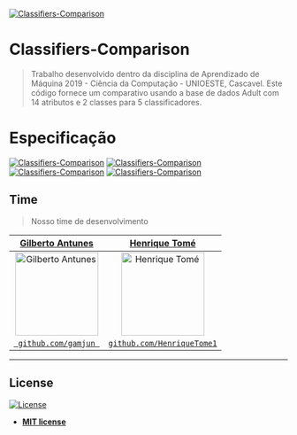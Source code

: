 [![Classifiers-Comparison](https://cdn-images-1.medium.com/max/1600/1*PM4dqcAe6N7kWRpXKwgWag.png)](http://bfy.tw/NCDR)

# Classifiers-Comparison

> Trabalho desenvolvido dentro da disciplina de Aprendizado de Máquina 2019 - Ciência da Computação - UNIOESTE, Cascavel. Este código fornece um comparativo usando a base de dados Adult com 14 atributos e 2 classes para 5 classificadores.

# Especificação

[![Classifiers-Comparison](https://i.imgur.com/OImukPV.png)](http://bfy.tw/NCDR)
[![Classifiers-Comparison](https://i.imgur.com/muhQBbF.png)](http://bfy.tw/NCDR)
[![Classifiers-Comparison](https://i.imgur.com/K1OYTMW.png)](http://bfy.tw/NCDR)
[![Classifiers-Comparison](https://i.imgur.com/ETaE8zi.png)](http://bfy.tw/NCDR)

## Time

> Nosso time de desenvolvimento

| <a href="https://github.com/GaMJun" target="_blank">**Gilberto Antunes**</a> | <a href="https://github.com/HenriqueTome1" target="_blank">**Henrique Tomé**</a> |
|:---:|:---:|
| <a href="https://www.linkedin.com/in/gamjun"><img alt="Gilberto Antunes" src="https://avatars0.githubusercontent.com/u/27792876" width="150" height="150"></a> | <a href="https://www.linkedin.com/in/tom%C3%A9/"><img alt="Henrique Tomé" src="https://avatars1.githubusercontent.com/u/27792676" width="150" height="150"></a> |
| <a href="https://github.com/GaMJun" target="_blank">`  github.com/gamjun  `</a> | <a href="https://github.com/HenriqueTome1" target="_blank">`github.com/HenriqueTome1`</a> | 

---

## License

[![License](http://img.shields.io/:license-mit-blue.svg?style=flat-square)](http://badges.mit-license.org)

- **[MIT license](http://opensource.org/licenses/mit-license.php)**
